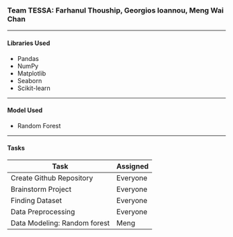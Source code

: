 ### Team TESSA: Farhanul Thouship, Georgios Ioannou, Meng Wai Chan
----

#### Libraries Used
- Pandas
- NumPy
- Matplotlib
- Seaborn
- Scikit-learn

----

#### Model Used
- Random Forest

---

#### Tasks

| Task      | Assigned  |
|-----------|-------|
| Create Github Repository  | Everyone  |
| Brainstorm Project        | Everyone  |
| Finding Dataset           | Everyone  |
| Data Preprocessing        | Everyone  |
| Data Modeling: Random forest  | Meng  |
